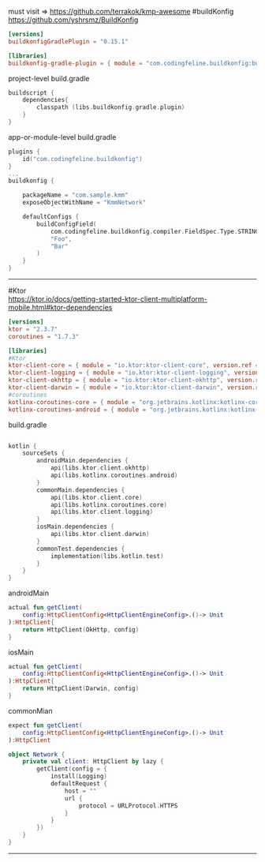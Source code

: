 must visit => https://github.com/terrakok/kmp-awesome
#buildKonfig
https://github.com/yshrsmz/BuildKonfig
```toml
[versions]
buildkonfigGradlePlugin = "0.15.1"

[libraries]
buildkonfig-gradle-plugin = { module = "com.codingfeline.buildkonfig:buildkonfig-gradle-plugin", version.ref = "buildkonfigGradlePlugin" }
```
project-level build.gradle

```kotlin
buildscript {
    dependencies{
        classpath (libs.buildkonfig.gradle.plugin)
    }
}
```
app-or-module-level build.gradle
```kotlin
plugins {
    id("com.codingfeline.buildkonfig")
}
...
buildkonfig {

    packageName = "com.sample.kmm"
    exposeObjectWithName = "KmmNetwork"

    defaultConfigs {
        buildConfigField(
            com.codingfeline.buildkonfig.compiler.FieldSpec.Type.STRING,
            "Foo",
            "Bar"
        )
    }
}
```
-------------------
#Ktor <br>
https://ktor.io/docs/getting-started-ktor-client-multiplatform-mobile.html#ktor-dependencies
```toml
[versions]
ktor = "2.3.7"
coroutines = "1.7.3"

[libraries]
#Ktor
ktor-client-core = { module = "io.ktor:ktor-client-core", version.ref = "ktor" }
ktor-client-logging = { module = "io.ktor:ktor-client-logging", version.ref = "ktor" }
ktor-client-okhttp = { module = "io.ktor:ktor-client-okhttp", version.ref = "ktor" }
ktor-client-darwin = { module = "io.ktor:ktor-client-darwin", version.ref = "ktor" }
#coroutines
kotlinx-coroutines-core = { module = "org.jetbrains.kotlinx:kotlinx-coroutines-core", version.ref = "coroutines" }
kotlinx-coroutines-android = { module = "org.jetbrains.kotlinx:kotlinx-coroutines-android", version.ref = "coroutines" }
```

build.gradle
```kotlin

kotlin {
    sourceSets {
        androidMain.dependencies {
            api(libs.ktor.client.okhttp)
            api(libs.kotlinx.coroutines.android)
        }
        commonMain.dependencies {
            api(libs.ktor.client.core)
            api(libs.kotlinx.coroutines.core)
            api(libs.ktor.client.logging)
        }
        iosMain.dependencies {
            api(libs.ktor.client.darwin)
        }
        commonTest.dependencies {
            implementation(libs.kotlin.test)
        }
    }
}
```

androidMain
```kotlin
actual fun getClient(
    config:HttpClientConfig<HttpClientEngineConfig>.()-> Unit
):HttpClient{
    return HttpClient(OkHttp, config)
}
```

iosMain
```kotlin
actual fun getClient(
    config:HttpClientConfig<HttpClientEngineConfig>.()-> Unit
):HttpClient{
    return HttpClient(Darwin, config)
}
```
commonMian
```kotlin
expect fun getClient(
    config:HttpClientConfig<HttpClientEngineConfig>.()-> Unit
):HttpClient

object Network {
    private val client: HttpClient by lazy {
        getClient(config = {
            install(Logging)
            defaultRequest {
                host = ""
                url {
                    protocol = URLProtocol.HTTPS
                }
            }
        })
    }
}

```

------------
